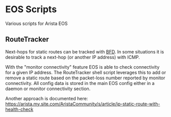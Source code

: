 # EOS Scripts

Various scripts for Arista EOS

## RouteTracker

Next-hops for static routes can be tracked with [BFD](https://www.arista.com/en/support/toi/eos-4-20-1f/13939-bfd-for-static-routes). In some situations it is desirable to track a next-hop (or another IP address) with ICMP. 

With the "monitor connectivity" feature EOS is able to check connectivity for a given IP address. The RouteTracker shell script leverages this to add or remove a static route based on the packet-loss number reported by monitor connectivity. All config data is stored in the main EOS config either in a daemon or monitor connectivity section.

Another approach is documented here: https://arista.my.site.com/AristaCommunity/s/article/ip-static-route-with-health-check
